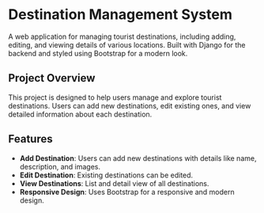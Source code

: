 # Destination Management System

A web application for managing tourist destinations, including adding, editing, and viewing details of various locations. Built with Django for the backend and styled using Bootstrap for a modern look.


## Project Overview

This project is designed to help users manage and explore tourist destinations. Users can add new destinations, edit existing ones, and view detailed information about each destination.

## Features

- **Add Destination**: Users can add new destinations with details like name, description, and images.
- **Edit Destination**: Existing destinations can be edited.
- **View Destinations**: List and detail view of all destinations.
- **Responsive Design**: Uses Bootstrap for a responsive and modern design.
